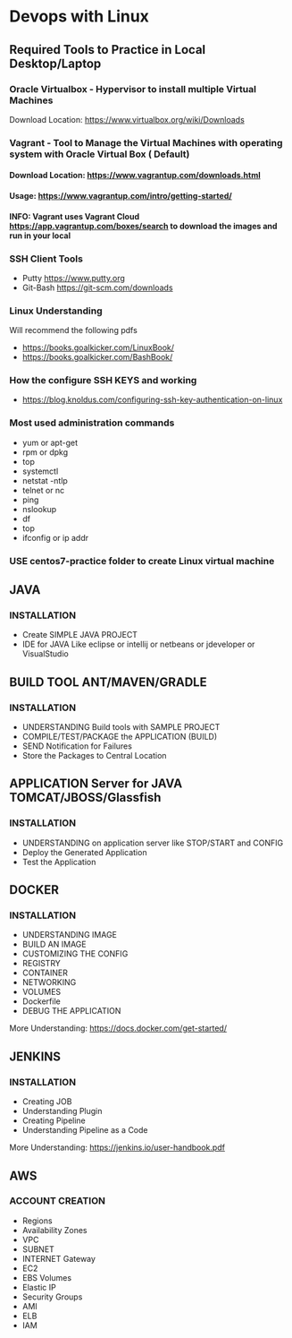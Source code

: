 # Devops with Linux

## Required Tools to Practice in Local Desktop/Laptop

### Oracle Virtualbox  - Hypervisor to install multiple Virtual Machines
Download Location: https://www.virtualbox.org/wiki/Downloads

### Vagrant  - Tool to Manage the Virtual Machines with operating system with Oracle Virtual Box ( Default)
#### Download Location: https://www.vagrantup.com/downloads.html
#### Usage: https://www.vagrantup.com/intro/getting-started/

#### INFO: Vagrant uses Vagrant Cloud https://app.vagrantup.com/boxes/search to download the images and run in your local 

### SSH Client Tools 
* Putty https://www.putty.org
* Git-Bash  https://git-scm.com/downloads 

### Linux Understanding 
Will recommend the following pdfs
*  https://books.goalkicker.com/LinuxBook/
*  https://books.goalkicker.com/BashBook/

### How the configure SSH KEYS and working
* https://blog.knoldus.com/configuring-ssh-key-authentication-on-linux

### Most used administration commands
* yum or apt-get
* rpm or dpkg
* top
* systemctl 
* netstat -ntlp
* telnet or nc
* ping 
* nslookup 
* df 
* top
* ifconfig or ip addr

### USE centos7-practice folder to create Linux virtual machine 

## JAVA
### INSTALLATION
* Create SIMPLE JAVA PROJECT
* IDE for JAVA Like eclipse or intellij or netbeans or jdeveloper or VisualStudio

## BUILD TOOL ANT/MAVEN/GRADLE
### INSTALLATION
* UNDERSTANDING Build tools with SAMPLE PROJECT 
* COMPILE/TEST/PACKAGE the APPLICATION (BUILD)
* SEND Notification for Failures
* Store the Packages to Central Location

## APPLICATION Server for JAVA TOMCAT/JBOSS/Glassfish
### INSTALLATION
* UNDERSTANDING on application server like STOP/START and CONFIG
* Deploy the Generated Application 
* Test the Application 

## DOCKER
### INSTALLATION
* UNDERSTANDING IMAGE
* BUILD AN IMAGE
* CUSTOMIZING THE CONFIG
* REGISTRY
* CONTAINER
* NETWORKING
* VOLUMES
* Dockerfile
* DEBUG THE APPLICATION

More Understanding: https://docs.docker.com/get-started/

## JENKINS 

### INSTALLATION
* Creating JOB
* Understanding Plugin
* Creating Pipeline
* Understanding Pipeline as a Code

More Understanding: https://jenkins.io/user-handbook.pdf

## AWS

### ACCOUNT CREATION
* Regions
* Availability Zones
* VPC
* SUBNET 
* INTERNET Gateway
* EC2
* EBS Volumes
* Elastic IP
* Security Groups
* AMI
* ELB
* IAM 
